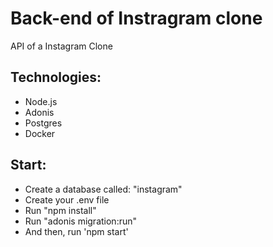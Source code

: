 # Back-end of Instragram clone
 API of a Instagram Clone

## Technologies:
* Node.js
* Adonis
* Postgres
* Docker

## Start:
* Create a database called: "instagram"
* Create your .env file
* Run "npm install"
* Run "adonis migration:run"
* And then, run 'npm start'
